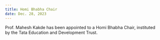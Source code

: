 ```yaml
---
title: Homi Bhabha Chair
date: Dec. 28, 2023 
---
```


Prof. Mahesh Kakde has been appointed to a Homi Bhabha Chair, instituted by the Tata Education and Development Trust.
